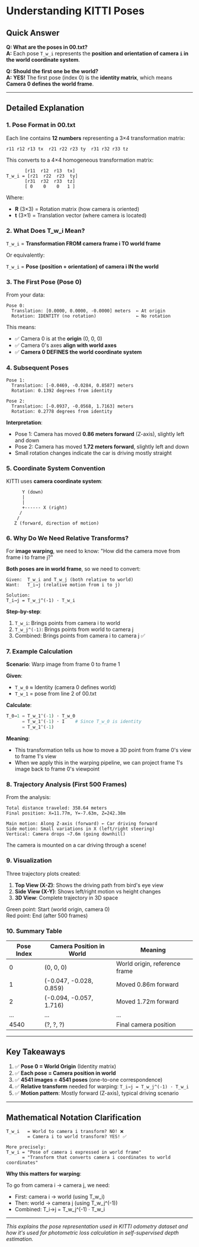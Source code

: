 # Understanding KITTI Poses

## Quick Answer

**Q: What are the poses in 00.txt?**  
**A:** Each pose `T_w_i` represents the **position and orientation of camera `i` in the world coordinate system**.

**Q: Should the first one be the world?**  
**A:** **YES!** The first pose (index 0) is the **identity matrix**, which means **Camera 0 defines the world frame**.

---

## Detailed Explanation

### 1. Pose Format in 00.txt

Each line contains **12 numbers** representing a 3×4 transformation matrix:

```
r11 r12 r13 tx  r21 r22 r23 ty  r31 r32 r33 tz
```

This converts to a 4×4 homogeneous transformation matrix:

```
       [r11  r12  r13  tx]
T_w_i = [r21  r22  r23  ty]
       [r31  r32  r33  tz]
       [ 0    0    0   1 ]
```

Where:
- **R** (3×3) = Rotation matrix (how camera is oriented)
- **t** (3×1) = Translation vector (where camera is located)

### 2. What Does T_w_i Mean?

`T_w_i` = **Transformation FROM camera frame i TO world frame**

Or equivalently:

`T_w_i` = **Pose (position + orientation) of camera i IN the world**

### 3. The First Pose (Pose 0)

From your data:

```
Pose 0:
  Translation: [0.0000, 0.0000, -0.0000] meters  ← At origin
  Rotation: IDENTITY (no rotation)               ← No rotation
```

This means:
- ✅ Camera 0 is at the **origin** (0, 0, 0)
- ✅ Camera 0's axes **align with world axes**
- ✅ **Camera 0 DEFINES the world coordinate system**

### 4. Subsequent Poses

```
Pose 1:
  Translation: [-0.0469, -0.0284, 0.8587] meters
  Rotation: 0.1392 degrees from identity

Pose 2:
  Translation: [-0.0937, -0.0568, 1.7163] meters
  Rotation: 0.2778 degrees from identity
```

**Interpretation**:
- Pose 1: Camera has moved **0.86 meters forward** (Z-axis), slightly left and down
- Pose 2: Camera has moved **1.72 meters forward**, slightly left and down
- Small rotation changes indicate the car is driving mostly straight

### 5. Coordinate System Convention

KITTI uses **camera coordinate system**:

```
      Y (down)
      |
      |
      +------ X (right)
     /
    /
   Z (forward, direction of motion)
```

### 6. Why Do We Need Relative Transforms?

For **image warping**, we need to know: "How did the camera move from frame i to frame j?"

**Both poses are in world frame**, so we need to convert:

```
Given:  T_w_i and T_w_j (both relative to world)
Want:   T_i→j (relative motion from i to j)

Solution:
T_i→j = T_w_j^(-1) · T_w_i
```

**Step-by-step**:
1. `T_w_i`: Brings points from camera i to world
2. `T_w_j^(-1)`: Brings points from world to camera j
3. Combined: Brings points from camera i to camera j ✅

### 7. Example Calculation

**Scenario**: Warp image from frame 0 to frame 1

**Given**:
- `T_w_0` ≈ Identity (camera 0 defines world)
- `T_w_1` = pose from line 2 of 00.txt

**Calculate**:
```python
T_0→1 = T_w_1^(-1) · T_w_0
      = T_w_1^(-1) · I    # Since T_w_0 is identity
      = T_w_1^(-1)
```

**Meaning**: 
- This transformation tells us how to move a 3D point from frame 0's view to frame 1's view
- When we apply this in the warping pipeline, we can project frame 1's image back to frame 0's viewpoint

### 8. Trajectory Analysis (First 500 Frames)

From the analysis:

```
Total distance traveled: 358.64 meters
Final position: X=11.77m, Y=-7.63m, Z=242.38m

Main motion: Along Z-axis (forward) ← Car driving forward
Side motion: Small variations in X (left/right steering)
Vertical: Camera drops ~7.6m (going downhill)
```

The camera is mounted on a car driving through a scene!

### 9. Visualization

Three trajectory plots created:

1. **Top View (X-Z)**: Shows the driving path from bird's eye view
2. **Side View (X-Y)**: Shows left/right motion vs height changes
3. **3D View**: Complete trajectory in 3D space

Green point: Start (world origin, camera 0)  
Red point: End (after 500 frames)

### 10. Summary Table

| Pose Index | Camera Position in World | Meaning |
|------------|-------------------------|---------|
| 0          | (0, 0, 0)              | World origin, reference frame |
| 1          | (-0.047, -0.028, 0.859) | Moved 0.86m forward |
| 2          | (-0.094, -0.057, 1.716) | Moved 1.72m forward |
| ...        | ...                     | ... |
| 4540       | (?, ?, ?)              | Final camera position |

---

## Key Takeaways

1. ✅ **Pose 0 = World Origin** (Identity matrix)
2. ✅ **Each pose = Camera position in world**
3. ✅ **4541 images = 4541 poses** (one-to-one correspondence)
4. ✅ **Relative transform** needed for warping: `T_i→j = T_w_j^(-1) · T_w_i`
5. ✅ **Motion pattern**: Mostly forward (Z-axis), typical driving scenario

---

## Mathematical Notation Clarification

```
T_w_i   = World to camera i transform? NO! ❌
        = Camera i to world transform? YES! ✅
        
More precisely:
T_w_i = "Pose of camera i expressed in world frame"
      = "Transform that converts camera i coordinates to world coordinates"
```

**Why this matters for warping**:

To go from camera i → camera j, we need:
- First: camera i → world (using T_w_i)
- Then: world → camera j (using T_w_j^(-1))
- Combined: T_i→j = T_w_j^(-1) · T_w_i

---

*This explains the pose representation used in KITTI odometry dataset and how it's used for photometric loss calculation in self-supervised depth estimation.*

